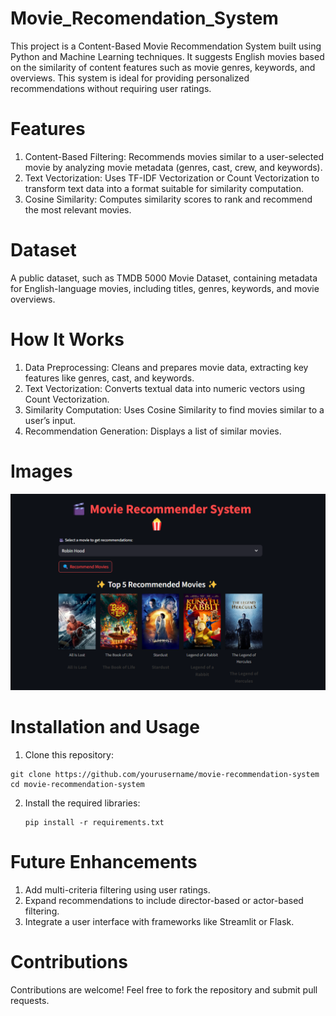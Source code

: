 # Movie_Recomendation_System
This project is a Content-Based Movie Recommendation System built using Python and Machine Learning techniques. It suggests English movies based on the similarity of content features such as movie genres, keywords, and overviews. This system is ideal for providing personalized recommendations without requiring user ratings.

# Features
1. Content-Based Filtering: Recommends movies similar to a user-selected movie by analyzing movie metadata (genres, cast, crew, and keywords).
2. Text Vectorization: Uses TF-IDF Vectorization or Count Vectorization to transform text data into a format suitable for similarity computation.
3. Cosine Similarity: Computes similarity scores to rank and recommend the most relevant movies.

# Dataset
A public dataset, such as TMDB 5000 Movie Dataset, containing metadata for English-language movies, including titles, genres, keywords, and movie overviews.

# How It Works
1. Data Preprocessing: Cleans and prepares movie data, extracting key features like genres, cast, and keywords.
2. Text Vectorization: Converts textual data into numeric vectors using Count Vectorization.
3. Similarity Computation: Uses Cosine Similarity to find movies similar to a user’s input.
4. Recommendation Generation: Displays a list of similar movies.

# Images
![Movie Recommendation System output](Frontend.png)

# Installation and Usage
1. Clone this repository:
  ```
  git clone https://github.com/yourusername/movie-recommendation-system
  cd movie-recommendation-system
  ```

2. Install the required libraries:
   ```
   pip install -r requirements.txt
   ```

# Future Enhancements
1. Add multi-criteria filtering using user ratings.
2. Expand recommendations to include director-based or actor-based filtering.
3. Integrate a user interface with frameworks like Streamlit or Flask.

# Contributions
Contributions are welcome! Feel free to fork the repository and submit pull requests.
